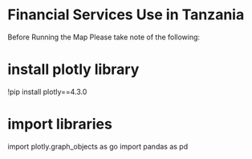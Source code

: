 Financial Services Use in Tanzania
===================================================================================================================================
Before Running the Map Please take note of the following:

# install plotly library
!pip install plotly==4.3.0

# import libraries
import plotly.graph_objects as go
import pandas as pd
